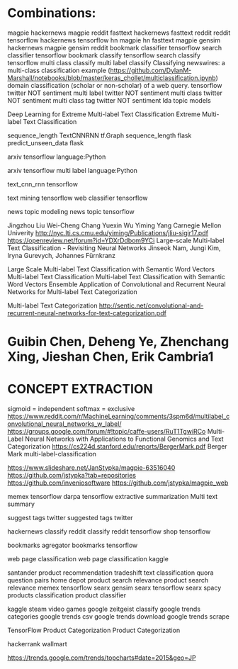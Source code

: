 # Combinations:

magpie hackernews
magpie reddit
fasttext hackernews
fasttext reddit
reddit tensorflow
hackernews tensorflow
hn magpie
hn fasttext
magpie gensim hackernews
magpie gensim reddit
bookmark classifier tensorflow
search classifier tensorflow
bookmark classify tensorflow
search classify tensorflow
multi class classify
multi label classify
Classifying newswires: a multi-class classification example (https://github.com/DylanM-Marshall/notebooks/blob/master/keras_chollet/multiclassification.ipynb)
domain classification (scholar or non-scholar) of a web query.
tensorflow twitter NOT sentiment
multi label twitter NOT sentiment
multi class twitter NOT sentiment
multi class tag twitter NOT sentiment
lda topic models

Deep Learning for Extreme Multi-label Text Classification
Extreme Multi-label Text Classification

sequence_length TextCNNRNN
tf.Graph sequence_length flask
predict_unseen_data flask

arxiv tensorflow language:Python

arxiv tensorflow multi label language:Python

text_cnn_rnn tensorflow

text mining tensorflow
web classifier tensorflow

news topic modeling
news topic tensorflow

Jingzhou Liu
Wei-Cheng Chang
Yuexin Wu
Yiming Yang
Carnegie Mellon Univerity
http://nyc.lti.cs.cmu.edu/yiming/Publications/jliu-sigir17.pdf
https://openreview.net/forum?id=YDXrDdbom9YCi
Large-scale Multi-label Text Classification - Revisiting Neural Networks
Jinseok Nam, Jungi Kim, Iryna Gurevych, Johannes Fürnkranz

Large Scale Multi-label Text Classification with Semantic Word Vectors
Multi-label Text Classification 
Multi-label Text Classification with Semantic Word Vectors
Ensemble Application of Convolutional and Recurrent Neural Networks for Multi-label Text Categorization

Multi-label Text Categorization
    http://sentic.net/convolutional-and-recurrent-neural-networks-for-text-categorization.pdf
# Guibin Chen, Deheng Ye, Zhenchang Xing, Jieshan Chen, Erik Cambria1
# CONCEPT EXTRACTION

sigmoid = independent
softmax = exclusive
https://www.reddit.com/r/MachineLearning/comments/3spm6d/multilabel_convolutional_neural_networks_w_label/
https://groups.google.com/forum/#!topic/caffe-users/RuT1TgwiRCo
Multi-Label Neural Networks with Applications to
Functional Genomics and Text Categorization
https://cs224d.stanford.edu/reports/BergerMark.pdf
Berger Mark
multi-label-classification

https://www.slideshare.net/JanStypka/magpie-63516040
https://github.com/jstypka?tab=repositories
https://github.com/inveniosoftware
https://github.com/jstypka/magpie_web


memex tensorflow
darpa tensorflow
extractive summarization
Multi text summary

suggest tags twitter
suggested tags twitter

hackernews classify
reddit classify
reddit tensorflow
shop tensorflow

bookmarks agregator
bookmarks tensorflow

web page classification
web page classification kaggle 

santander product recommendation
tradeshift text classification
quora question pairs
home depot product search relevance
product search relevance
memex tensorflow
searx gensim
searx tensorflow
searx spacy
products classification 
product classifier

kaggle steam video games
google zeitgeist classify
google trends categories
google trends csv
google trends download
google trends scrape

TensorFlow Product Categorization
Product Categorization



hackerrank wallmart

https://trends.google.com/trends/topcharts#date=2015&geo=JP